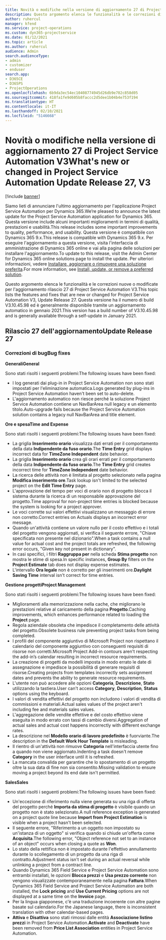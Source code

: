 ```yaml
---
title: Novità o modifiche nella versione di aggiornamento 27 di Project Service Automation V3
description: Questo argomento elenca le funzionalità e le correzioni disponibili nella versione di aggiornamento 27 di Project Service Automation V3.
author: ruhercul
manager: kfend
ms.service: project-operations
ms.custom: dyn365-projectservice
ms.date: 01/12/2021
ms.topic: article
ms.author: ruhercul
audience: Admin
search.audienceType:
- admin
- customizer
- enduser
search.app:
- D365CE
- D365PS
- ProjectOperations
ms.openlocfilehash: 6b9da3ec54ec10408774945d26db9e702c858d05
ms.sourcegitcommit: 418fa1fe9d605b8faccc2d5dee1b04b4e753f194
ms.translationtype: HT
ms.contentlocale: it-IT
ms.lasthandoff: 02/10/2021
ms.locfileid: "5146668"
---
```

# <a name="whats-new-or-changed-in-project-service-automation-update-release-27-v3"></a><span data-ttu-id="bc152-103">Novità o modifiche nella versione di aggiornamento 27 di Project Service Automation V3</span><span class="sxs-lookup"><span data-stu-id="bc152-103">What's new or changed in Project Service Automation Update Release 27, V3</span></span>

[!include [banner](../includes/psa-now-project-operations.md)]

<span data-ttu-id="bc152-104">Siamo lieti di annunciare l'ultimo aggiornamento per l'applicazione Project Service Automation per Dynamics 365.</span><span class="sxs-lookup"><span data-stu-id="bc152-104">We’re pleased to announce the latest update for the Project Service Automation application for Dynamics 365.</span></span> <span data-ttu-id="bc152-105">Questa versione include alcuni importanti miglioramenti in termini di qualità, prestazioni e usabilità.</span><span class="sxs-lookup"><span data-stu-id="bc152-105">This release includes some important improvements to quality, performance, and usability.</span></span> <span data-ttu-id="bc152-106">Questa versione è compatibile con Dynamics 365 9.x.</span><span class="sxs-lookup"><span data-stu-id="bc152-106">This release is compatible with Dynamics 365 9.x.</span></span> <span data-ttu-id="bc152-107">Per eseguire l'aggiornamento a questa versione, visita l'interfaccia di amministrazione di Dynamics 365 online e vai alla pagina delle soluzioni per installare l'aggiornamento.</span><span class="sxs-lookup"><span data-stu-id="bc152-107">To update to this release, visit the Admin Center for Dynamics 365 online solutions page to install the update.</span></span> <span data-ttu-id="bc152-108">Per ulteriori informazioni, vedere [Installare, aggiornare o rimuovere una soluzione preferita](https://docs.microsoft.com/power-platform/admin/install-remove-preferred-solution).</span><span class="sxs-lookup"><span data-stu-id="bc152-108">For more information, see [Install, update, or remove a preferred solution](https://docs.microsoft.com/power-platform/admin/install-remove-preferred-solution).</span></span>

<span data-ttu-id="bc152-109">Questo argomento elenca le funzionalità e le correzioni nuove o modificate per l'aggiornamento rilascio 27 di Project Service Automation V3.</span><span class="sxs-lookup"><span data-stu-id="bc152-109">This topic lists the features and fixes that are new or changed for Project Service Automation V3, Update Release 27.</span></span> <span data-ttu-id="bc152-110">Questa versione ha il numero di build V3.10.45.98 ed è generalmente disponibile tramite un aggiornamento automatico in gennaio 2021.</span><span class="sxs-lookup"><span data-stu-id="bc152-110">This version has a build number of V3.10.45.98 and is generally available through a self-update in January 2021.</span></span>

## <a name="update-release-27"></a><span data-ttu-id="bc152-111">Rilascio 27 dell'aggiornamento</span><span class="sxs-lookup"><span data-stu-id="bc152-111">Update Release 27</span></span>

### <a name="bug-fixes"></a><span data-ttu-id="bc152-112">Correzioni di bug</span><span class="sxs-lookup"><span data-stu-id="bc152-112">Bug fixes</span></span>

<span data-ttu-id="bc152-113">**Generali**</span><span class="sxs-lookup"><span data-stu-id="bc152-113">**General**</span></span>

<span data-ttu-id="bc152-114">Sono stati risolti i seguenti problemi:</span><span class="sxs-lookup"><span data-stu-id="bc152-114">The following issues have been fixed:</span></span>

- <span data-ttu-id="bc152-115">I log generati dai plug-in in Project Service Automation non sono stati impostati per l'eliminazione automatica.</span><span class="sxs-lookup"><span data-stu-id="bc152-115">Logs generated by plug-ins in Project Service Automation haven't been set to auto-delete.</span></span>
- <span data-ttu-id="bc152-116">L'aggiornamento automatico non riesce perché la soluzione Project Service Automation contiene un NavBarArea null legacy e un elemento titolo.</span><span class="sxs-lookup"><span data-stu-id="bc152-116">Auto-upgrade fails because the Project Service Automation solution contains a legacy null NavBarArea and title element.</span></span>

<span data-ttu-id="bc152-117">**Ore e spesa**</span><span class="sxs-lookup"><span data-stu-id="bc152-117">**Time and Expense**</span></span>

<span data-ttu-id="bc152-118">Sono stati risolti i seguenti problemi:</span><span class="sxs-lookup"><span data-stu-id="bc152-118">The following issues have been fixed:</span></span>

- <span data-ttu-id="bc152-119">La griglia **Inserimento orario** visualizza dati errati per il comportamento della data **Indipendente da fuso orario**.</span><span class="sxs-lookup"><span data-stu-id="bc152-119">The **Time Entry** grid displays incorrect data for **TimeZone Independent** date behavior.</span></span>
- <span data-ttu-id="bc152-120">La griglia **Inserimento orario** crea gli orari errati per il comportamento della data **Indipendente da fuso orario**.</span><span class="sxs-lookup"><span data-stu-id="bc152-120">The **Time Entry** grid creates incorrect time for **TimeZone Independent** date behavior.</span></span>
- <span data-ttu-id="bc152-121">La ricerca delle attività non è limitata al progetto selezionato nella pagina **Modifica inserimento ore**.</span><span class="sxs-lookup"><span data-stu-id="bc152-121">Task lookup isn't limited to the selected project on the **Edit Time Entry** page.</span></span>
- <span data-ttu-id="bc152-122">L'approvazione del tempo per voci di orario non di progetto blocca il sistema durante la ricerca di un responsabile approvazione del progetto.</span><span class="sxs-lookup"><span data-stu-id="bc152-122">Time approval for non-project time entries is blocked because the system is looking for a project approver.</span></span>
- <span data-ttu-id="bc152-123">Le voci corrette sui valori effettivi visualizzano un messaggio di errore non corretto.</span><span class="sxs-lookup"><span data-stu-id="bc152-123">Correct entries on Actuals displays an incorrect error message.</span></span>
- <span data-ttu-id="bc152-124">Quando un'attività contiene un valore nullo per il costo effettivo e i totali del progetto vengono aggiornati, si verifica il seguente errore, "Chiave specificata non presente nel dizionario".</span><span class="sxs-lookup"><span data-stu-id="bc152-124">When a task contains a null value for actual cost and the project totals are refreshed, the following error occurs, "Given key not present in dictionary".</span></span>
- <span data-ttu-id="bc152-125">In casi specifici, i filtri **Raggruppa per** nella scheda **Stima progetto** non mostra le stime di spesa.</span><span class="sxs-lookup"><span data-stu-id="bc152-125">In specific instances, **Group By** filters on the **Project Estimate** tab does not display expense estimates.</span></span>
- <span data-ttu-id="bc152-126">L'intervallo **Ora legale** non è corretto per gli inserimenti ore.</span><span class="sxs-lookup"><span data-stu-id="bc152-126">**Daylight Saving Time** interval isn't correct for time entries.</span></span>

<span data-ttu-id="bc152-127">**Gestione progetti**</span><span class="sxs-lookup"><span data-stu-id="bc152-127">**Project Management**</span></span>

<span data-ttu-id="bc152-128">Sono stati risolti i seguenti problemi:</span><span class="sxs-lookup"><span data-stu-id="bc152-128">The following issues have been fixed:</span></span>

- <span data-ttu-id="bc152-129">Miglioramenti alla memorizzazione nella cache, che migliorano le prestazioni relative al caricamento della pagina **Progetto**.</span><span class="sxs-lookup"><span data-stu-id="bc152-129">Caching improvements, which enhances performance related to loading the **Project** page.</span></span>
- <span data-ttu-id="bc152-130">Regola aziendale obsoleta che impedisce il completamento delle attività del progetto.</span><span class="sxs-lookup"><span data-stu-id="bc152-130">Obsolete business rule preventing project tasks from being completed.</span></span>
- <span data-ttu-id="bc152-131">I profili del componente aggiuntivo di Microsoft Project non rispettano il calendario del componente aggiuntivo con conseguenti requisiti di risorse non corretti.</span><span class="sxs-lookup"><span data-stu-id="bc152-131">Microsoft Project Add-in contours aren't respecting the add-in’s calendar resulting in incorrect resource requirements.</span></span>
- <span data-ttu-id="bc152-132">La creazione di progetti da modelli imposta in modo errato le date di assegnazione e impedisce la possibilità di generare requisiti di risorse.</span><span class="sxs-lookup"><span data-stu-id="bc152-132">Creating projects from templates incorrectly sets assignment dates and prevents the ability to generate resource requirements.</span></span>
- <span data-ttu-id="bc152-133">L'utente non può accedere alle opzioni **Categoria**, **Descrizione**, **Stato** utilizzando la tastiera.</span><span class="sxs-lookup"><span data-stu-id="bc152-133">User can't access **Category**, **Description**, **Status** options using the keyboard.</span></span>
- <span data-ttu-id="bc152-134">I valori di vendita effettivi del progetto non includono i valori di vendita di commissioni e materiali.</span><span class="sxs-lookup"><span data-stu-id="bc152-134">Actual sales values of the project aren't including fee and materials sales values.</span></span>
- <span data-ttu-id="bc152-135">L'aggregazione delle vendite effettive e del costo effettivo viene eseguita in modo errato con tassi di cambio diversi.</span><span class="sxs-lookup"><span data-stu-id="bc152-135">Aggregation of actual sales and actual cost happens incorrectly with different exchange rates.</span></span>
- <span data-ttu-id="bc152-136">La descrizione nel **Modello orario di lavoro predefinito** è fuorviante.</span><span class="sxs-lookup"><span data-stu-id="bc152-136">The description in the **Default Work Hour Template** is misleading.</span></span>
- <span data-ttu-id="bc152-137">Il rientro di un'attività non rimuove **Categoria** nell'interfaccia utente fino a quando non viene aggiornato.</span><span class="sxs-lookup"><span data-stu-id="bc152-137">Indenting a task doesn't remove **Category** in the user interface until it is refreshed.</span></span>
- <span data-ttu-id="bc152-138">La mancata convalida per garantire che lo spostamento di un progetto oltre la sua data di fine non sia consentito.</span><span class="sxs-lookup"><span data-stu-id="bc152-138">Missing validation to ensure moving a project beyond its end date isn't permitted.</span></span>

<span data-ttu-id="bc152-139">**Sales**</span><span class="sxs-lookup"><span data-stu-id="bc152-139">**Sales**</span></span>

<span data-ttu-id="bc152-140">Sono stati risolti i seguenti problemi:</span><span class="sxs-lookup"><span data-stu-id="bc152-140">The following issues have been fixed:</span></span>

- <span data-ttu-id="bc152-141">Un'eccezione di riferimento nulla viene generata su una riga di offerta del progetto perché **Importa da stima di progetto** è visibile quando un progetto non è stato selezionato.</span><span class="sxs-lookup"><span data-stu-id="bc152-141">A null reference exception is generated on a project quote line because **Import from Project Estimation** is visible when a project hasn't been selected.</span></span>
- <span data-ttu-id="bc152-142">Il seguente errore, "Riferimento a un oggetto non impostato su un'istanza di un oggetto" si verifica quando si chiude un'offerta come **Acquisita**.</span><span class="sxs-lookup"><span data-stu-id="bc152-142">The following error, "Object reference not set to an instance of an object" occurs when closing a quote as **Won**.</span></span>
- <span data-ttu-id="bc152-143">Lo stato della rettifica non è impostato durante l'effettivo annullamento durante lo scollegamento di un progetto da una riga di contratto.</span><span class="sxs-lookup"><span data-stu-id="bc152-143">Adjustment status isn't set during an actual reversal while unlinking a project from a contract line.</span></span>
- <span data-ttu-id="bc152-144">Quando Dynamics 365 Field Service e Project Service Automation sono entrambi installati, le opzioni **Blocca prezzi** e **Usa prezzo corrente** non vengono visualizzate contemporaneamente nella pagina **Fattura**.</span><span class="sxs-lookup"><span data-stu-id="bc152-144">When Dynamics 365 Field Service and Project Service Automation are both installed, the **Lock pricing** and **Use Current Pricing** options are not displayed at a same time on the **Invoice** page.</span></span>
- <span data-ttu-id="bc152-145">Per la lingua giapponese, c'è una traduzione incoerente con altre pagine basate sul calendario.</span><span class="sxs-lookup"><span data-stu-id="bc152-145">For the Japanese language, there is inconsistent translation with other calendar-based pages.</span></span>
- <span data-ttu-id="bc152-146">**Attiva** e **Disattiva** sono stati rimossi dalle entità **Associazione listino prezzi** in Project Service Automation.</span><span class="sxs-lookup"><span data-stu-id="bc152-146">**Activate** and **Deactivate** have been removed from **Price List Association** entities in Project Service Automation.</span></span>
